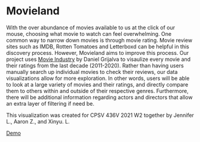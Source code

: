 # Movieland

With the over abundance of movies available to us at the click of our mouse, choosing what movie to
watch can feel overwhelming. One common way to narrow down movies is through movie rating. Movie
review sites such as IMDB, Rotten Tomatoes and Letterboxd can be helpful in this discovery process.
However, Movieland aims to improve this process. Our project uses [Movie Industry](https://www.kaggle.com/datasets/danielgrijalvas/movies) by Daniel Grijalva to visaulize every movie and their ratings from the last decade (2011-2020). Rather than having users manually search up
individual movies to check their reviews, our data visualizations allow for more exploration. In other
words, users will be able to look at a large variety of movies and their ratings, and directly compare them
to others within and outside of their respective genres. Furthermore, there will be additional information
regarding actors and directors that allow an extra layer of filtering if need be.



This visualization was created for CPSV 436V 2021 W2 together by Jennifer L., Aaron Z., and Xinyu. L.

<a href="[url](https://movieland-datavis.netlify.app/">Demo</a>

